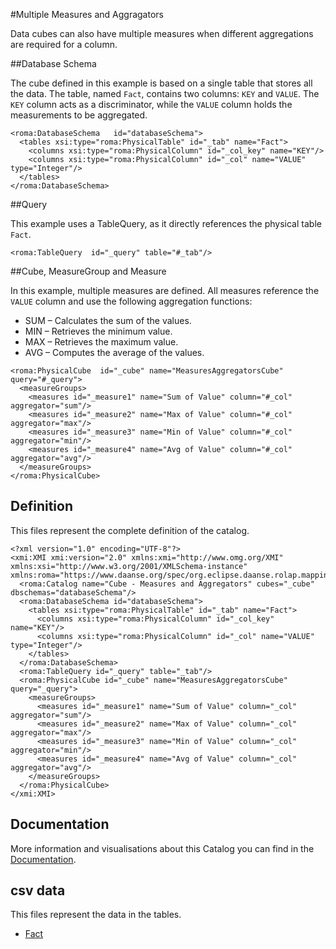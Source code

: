 #Multiple Measures and Aggragators

Data cubes can also have multiple measures when different aggregations are required for a column.


##Database Schema

The cube defined in this example is based on a single table that stores all the data. The table, named `Fact`, contains two columns: `KEY` and `VALUE`. The `KEY` column acts as a discriminator, while the `VALUE` column holds the measurements to be aggregated.


```xmi
<roma:DatabaseSchema   id="databaseSchema">
  <tables xsi:type="roma:PhysicalTable" id="_tab" name="Fact">
    <columns xsi:type="roma:PhysicalColumn" id="_col_key" name="KEY"/>
    <columns xsi:type="roma:PhysicalColumn" id="_col" name="VALUE" type="Integer"/>
  </tables>
</roma:DatabaseSchema>

```

##Query

This example uses a TableQuery, as it directly references the physical table `Fact`.


```xmi
<roma:TableQuery  id="_query" table="#_tab"/>

```

##Cube, MeasureGroup and Measure

In this example, multiple measures are defined. All measures reference the `VALUE` column and use the following aggregation functions:
- SUM – Calculates the sum of the values.
- MIN – Retrieves the minimum value.
- MAX – Retrieves the maximum value.
- AVG – Computes the average of the values.


```xmi
<roma:PhysicalCube  id="_cube" name="MeasuresAggregatorsCube" query="#_query">
  <measureGroups>
    <measures id="_measure1" name="Sum of Value" column="#_col" aggregator="sum"/>
    <measures id="_measure2" name="Max of Value" column="#_col" aggregator="max"/>
    <measures id="_measure3" name="Min of Value" column="#_col" aggregator="min"/>
    <measures id="_measure4" name="Avg of Value" column="#_col" aggregator="avg"/>
  </measureGroups>
</roma:PhysicalCube>

```


## Definition

This files represent the complete definition of the catalog.

```xmi
<?xml version="1.0" encoding="UTF-8"?>
<xmi:XMI xmi:version="2.0" xmlns:xmi="http://www.omg.org/XMI" xmlns:xsi="http://www.w3.org/2001/XMLSchema-instance" xmlns:roma="https://www.daanse.org/spec/org.eclipse.daanse.rolap.mapping">
  <roma:Catalog name="Cube - Measures and Aggregators" cubes="_cube" dbschemas="databaseSchema"/>
  <roma:DatabaseSchema id="databaseSchema">
    <tables xsi:type="roma:PhysicalTable" id="_tab" name="Fact">
      <columns xsi:type="roma:PhysicalColumn" id="_col_key" name="KEY"/>
      <columns xsi:type="roma:PhysicalColumn" id="_col" name="VALUE" type="Integer"/>
    </tables>
  </roma:DatabaseSchema>
  <roma:TableQuery id="_query" table="_tab"/>
  <roma:PhysicalCube id="_cube" name="MeasuresAggregatorsCube" query="_query">
    <measureGroups>
      <measures id="_measure1" name="Sum of Value" column="_col" aggregator="sum"/>
      <measures id="_measure2" name="Max of Value" column="_col" aggregator="max"/>
      <measures id="_measure3" name="Min of Value" column="_col" aggregator="min"/>
      <measures id="_measure4" name="Avg of Value" column="_col" aggregator="avg"/>
    </measureGroups>
  </roma:PhysicalCube>
</xmi:XMI>

```
## Documentation

More information and visualisations about this Catalog you can find in the [Documentation](./DOCUMENTATION.MD).

## csv data


This files represent the data in the tables.

- [Fact](./data/Fact.csv)

